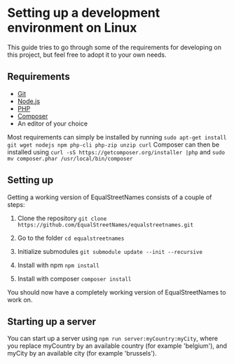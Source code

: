 # Setting up a development environment on Linux

This guide tries to go through some of the requirements for developing on this project,
but feel free to adopt it to your own needs.

## Requirements

* [Git](https://git-scm.com/download/linux)
* [Node.js](https://nodejs.org/en/download/)
* [PHP](https://www.php.net/manual/en/install.unix.php)
* [Composer](https://getcomposer.org/download/)
* An editor of your choice

Most requirements can simply be installed by running `sudo apt-get install git wget nodejs npm php-cli php-zip unzip curl`
Composer can then be installed using `curl -sS https://getcomposer.org/installer |php` and `sudo mv composer.phar /usr/local/bin/composer`

## Setting up

Getting a working version of EqualStreetNames consists of a couple of steps:

1. Clone the repository
`git clone https://github.com/EqualStreetNames/equalstreetnames.git`

2. Go to the folder
`cd equalstreetnames`

3. Initialize submodules
`git submodule update --init --recursive`

4. Install with npm
`npm install`

5. Install with composer
`composer install`

You should now have a completely working version of EqualStreetNames to work on.

## Starting up a server

You can start up a server using `npm run server:myCountry:myCity`,
where you replace myCountry by an available country (for example 'belgium'),
and myCity by an available city (for example 'brussels').
